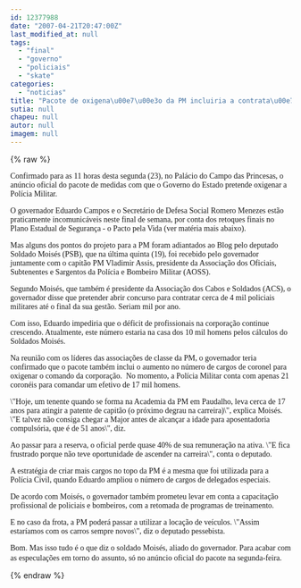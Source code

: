 ```yaml
---
id: 12377988
date: "2007-04-21T20:47:00Z"
last_modified_at: null
tags:
  - "final"
  - "governo"
  - "policiais"
  - "skate"
categories:
  - "noticias"
title: "Pacote de oxigena\u00e7\u00e3o da PM incluiria a contrata\u00e7\u00e3o de 4 mil policiais at\u00e9 o final do governo"
sutia: null
chapeu: null
autor: null
imagem: null
---
```

{% raw %}
<p><P><FONT face=Verdana>Confirmado para as 11 horas desta segunda (23), no Palácio do Campo das Princesas, o anúncio oficial do&nbsp;pacote de medidas com que o Governo do Estado pretende oxigenar a Polícia Militar.&nbsp;</FONT></P></p>
<p><P><FONT face=Verdana>O&nbsp;governador Eduardo Campos e o Secretário de Defesa Social Romero Menezes&nbsp;estão praticamente incomunicáveis neste final de semana, por conta dos retoques finais no Plano Estadual de Segurança - o Pacto pela Vida&nbsp;(ver matéria mais abaixo).</FONT></P></p>
<p><P><FONT face=Verdana>Mas alguns dos pontos do projeto para a PM foram adiantados ao Blog pelo deputado Soldado Moisés (PSB), que na última quinta (19), foi recebido pelo governador juntamente com o capitão PM Vladimir Assis, presidente da </FONT><FONT face=Verdana>Associação dos Oficiais, Subtenentes e Sargentos da Polícia e Bombeiro Militar (AOSS).</FONT></P></p>
<p><P><FONT face=Verdana>Segundo Moisés, que também é presidente da Associação dos Cabos e Soldados (ACS), o governador disse que pretender abrir concurso para contratar cerca de 4 mil policiais militares até o final da sua gestão. Seriam mil por ano.</FONT></P></p>
<p><P><FONT face=Verdana>Com isso,&nbsp;Eduardo impediria que o déficit de profissionais na corporação continue crescendo. Atualmente, este número estaria&nbsp;na casa dos 10 mil homens pelos cálculos do Soldados Moisés.</FONT></P></p>
<p><P><FONT face=Verdana>Na reunião com os líderes das associações de classe da PM, o governador teria confirmado que o pacote também inclui o aumento no número de cargos de coronel para oxigenar o comando da corporação.&nbsp;&nbsp;No momento,&nbsp;a&nbsp;Polícia Militar&nbsp;conta com apenas&nbsp;21 coronéis para comandar um efetivo de 17 mil homens.</FONT></P></p>
<p><P><FONT face=Verdana>\"Hoje, um tenente quando se forma na Academia da PM em Paudalho, leva cerca de 17 anos para atingir a patente de capitão (o próximo degrau na carreira)\", explica Moisés. \"E talvez não consiga chegar a Major antes de alcançar a idade para aposentadoria compulsória, que é de 51 anos\", diz.</FONT></P></p>
<p><P><FONT face=Verdana>Ao passar para a reserva, o oficial perde quase 40% de sua remuneração na ativa. \"E fica frustrado porque não teve oportunidade de ascender na carreira\", conta o deputado.</FONT></P></p>
<p><P><FONT face=Verdana>A estratégia de criar mais cargos no topo da PM é a mesma&nbsp;que foi utilizada para a Polícia Civil, quando Eduardo ampliou o número de cargos de delegados especiais.</FONT></P></p>
<p><P><FONT face=Verdana>De acordo com Moisés, o governador também prometeu levar em conta a&nbsp;capacitação profissional de policiais e bombeiros, com a retomada de programas&nbsp;de treinamento.</FONT></P></p>
<p><P><FONT face=Verdana>E no caso da frota, a PM&nbsp;poderá&nbsp;passar a utilizar a locação de veículos. \"Assim estaríamos com os carros sempre novos\", diz o deputado pessebista.</FONT></P></p>
<p><P><FONT face=Verdana>Bom.&nbsp;Mas isso&nbsp;tudo é o que diz o soldado Moisés, aliado do governador. Para acabar com as especulações em&nbsp;torno do assunto, só no anúncio oficial do pacote na segunda-feira.</FONT>&nbsp;&nbsp;&nbsp;</P> </p>
{% endraw %}